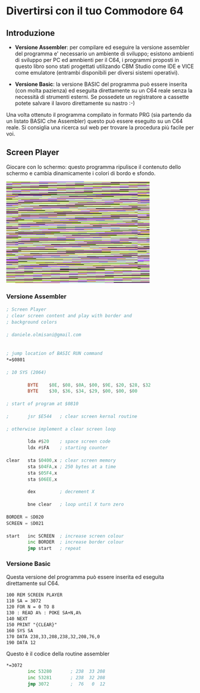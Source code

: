 # Divertirsi con il tuo Commodore 64

## Introduzione

* **Versione Assembler**: per compilare ed eseguire la versione assembler del programma e' necessario un ambiente di sviluppo; esistono ambienti di sviluppo per PC ed amnbienti per il C64, i programmi proposti in questo libro sono stati progettati utilizando CBM Studio come IDE e VICE come emulatore (entrambi disponibili per diversi sistemi operativi). 

* **Versione Basic**: la versione BASIC del programma può essere inserita (con molta pazienza) ed eseguita direttamente su un C64 reale senza la necessità di strumenti esterni. Se possedete un registratore a cassette potete salvare il lavoro direttamente su nastro :-)

Una volta ottenuto il programma compilato in formato PRG (sia partendo da un listato BASIC che Assembler) questo può essere eseguito su un C64 reale. Si consiglia una ricerca sul web per trovare la procedura più facile per voi.

## Screen Player

Giocare con lo schermo: questo programma ripulisce il contenuto dello schermo e cambia dinamicamente i colori di bordo e sfondo.

![Screen Player](screen-player.png)

### Versione Assembler

```asm
; Screen Player
; clear screen content and play with border and
; background colors

; daniele.olmisani@gmail.com


; jump location of BASIC RUN command
*=$0801

; 10 SYS (2064)

        BYTE    $0E, $08, $0A, $00, $9E, $20, $28, $32
        BYTE    $30, $36, $34, $29, $00, $00, $00

; start of program at $0810

;       jsr $E544   ; clear screen kernal routine

; otherwise implement a clear screen loop

        lda #$20    ; space screen code
        ldx #$FA    ; starting counter

clear   sta $0400,x ; clear screen memory
        sta $04FA,x ; 250 bytes at a time
        sta $05F4,x
        sta $06EE,x

        dex         ; decrement X
  
        bne clear   ; loop until X turn zero

BORDER = $D020
SCREEN = $D021

start   inc SCREEN  ; increase screen colour 
        inc BORDER  ; increase border colour
        jmp start   ; repeat
```

### Versione Basic
Questa versione del programma può essere inserita ed eseguita direttamente sul C64.

```
100 REM SCREEN PLAYER
110 SA = 3072
120 FOR N = 0 TO 8
130 : READ A% : POKE SA+N,A%
140 NEXT
150 PRINT "{CLEAR}"
160 SYS SA
170 DATA 238,33,208,238,32,208,76,0
190 DATA 12
```

Questo è il codice della routine assembler

```asm
*=3072
        inc 53280       ; 238  33 208
        inc 53281       ; 238  32 208
        jmp 3072        ;  76   0  12
```
